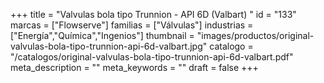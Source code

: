 +++
title = "Valvulas bola tipo Trunnion - API 6D (Valbart) "
id = "133"
marcas = ["Flowserve"]
familias = ["Válvulas"]
industrias = ["Energía","Química","Ingenios"]
thumbnail = "images/productos/original-valvulas-bola-tipo-trunnion-api-6d-valbart.jpg"
catalogo = "/catalogos/original-valvulas-bola-tipo-trunnion-api-6d-valbart.pdf"
meta_description = ""
meta_keywords = ""
draft = false
+++
